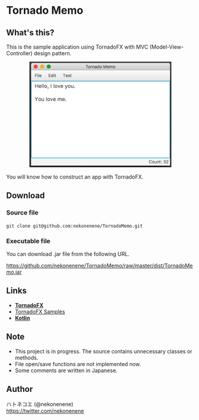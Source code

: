 # Tornado Memo

## What's this?

This is the sample application using TornadoFX with MVC (Model-View-Controller) design pattern.

<p align="center">
    <img src="./dist/capture01.png" alt="TornadoMemo capture01" width="380rem" height="auto">
</p>

You will know how to construct an app with TornadoFX.


## Download

### Source file

```
git clone git@github.com:nekonenene/TornadoMemo.git
```

### Executable file

You can download .jar file from the following URL.

https://github.com/nekonenene/TornadoMemo/raw/master/dist/TornadoMemo.jar


## Links

* [**TornadoFX**](https://github.com/edvin/tornadofx)
* [TornadoFX Samples](https://github.com/edvin/tornadofx-samples)
* [**Kotlin**](http://kotlinlang.org/)


## Note

* This project is in progress. The source contains unnecessary classes or methods.
* File open/save functions are not implemented now.
* Some comments are written in Japanese.


## Author

ハトネコエ (@nekonenene)  
https://twitter.com/nekonenene

